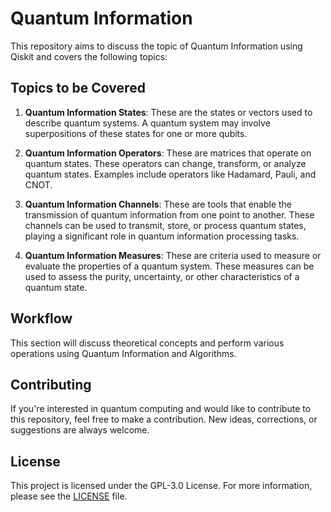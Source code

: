 
# Quantum Information

This repository aims to discuss the topic of Quantum Information using Qiskit and covers the following topics:

## Topics to be Covered

1. **Quantum Information States**: These are the states or vectors used to describe quantum systems. A quantum system may involve superpositions of these states for one or more qubits.

2. **Quantum Information Operators**: These are matrices that operate on quantum states. These operators can change, transform, or analyze quantum states. Examples include operators like Hadamard, Pauli, and CNOT.

3. **Quantum Information Channels**: These are tools that enable the transmission of quantum information from one point to another. These channels can be used to transmit, store, or process quantum states, playing a significant role in quantum information processing tasks.
   
4. **Quantum Information Measures**: These are criteria used to measure or evaluate the properties of a quantum system. These measures can be used to assess the purity, uncertainty, or other characteristics of a quantum state.

## Workflow

This section will discuss theoretical concepts and perform various operations using Quantum Information and Algorithms.

## Contributing

If you're interested in quantum computing and would like to contribute to this repository, feel free to make a contribution. New ideas, corrections, or suggestions are always welcome.

## License

This project is licensed under the GPL-3.0 License. For more information, please see the [LICENSE](LICENSE) file.
